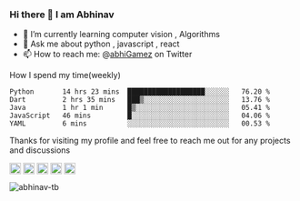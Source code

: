 ### Hi there 👋 I am Abhinav


 - 🌱 I’m currently learning computer vision , Algorithms
 - 💬 Ask me about python , javascript , react 
 - 📫 How to reach me: @[abhiGamez](https://twitter.com/abhiGamez) on Twitter
 
 How I spend my time(weekly)

<!--START_SECTION:waka-->
```text
Python       14 hrs 23 mins  ███████████████████░░░░░░   76.20 % 
Dart         2 hrs 35 mins   ███▒░░░░░░░░░░░░░░░░░░░░░   13.76 % 
Java         1 hr 1 min      █▒░░░░░░░░░░░░░░░░░░░░░░░   05.41 % 
JavaScript   46 mins         █░░░░░░░░░░░░░░░░░░░░░░░░   04.06 % 
YAML         6 mins          ░░░░░░░░░░░░░░░░░░░░░░░░░   00.53 % 
```
<!--END_SECTION:waka-->


Thanks for visiting my profile and feel free to reach me out for any projects and discussions

<p style="margin-right:100px">
<a href="https://twitter.com/abhigamez" target="blank"><img align="center" src="https://cdn.jsdelivr.net/npm/simple-icons@3.0.1/icons/twitter.svg" alt="abhigamez" height="20" width="20" /></a>
<a href="https://linkedin.com/in/abhinav-t-b-226172190" target="blank"><img align="center" src="https://cdn.jsdelivr.net/npm/simple-icons@3.0.1/icons/linkedin.svg" alt="abhinav-t-b-226172190" height="20" width="20" /></a>
<a href="https://fb.com/abhinav.baiju.5" target="blank"><img align="center" src="https://cdn.jsdelivr.net/npm/simple-icons@3.0.1/icons/facebook.svg" alt="abhinav.baiju.5" height="20" width="20" /></a>
<a href="https://instagram.com/abhigamez" target="blank"><img align="center" src="https://cdn.jsdelivr.net/npm/simple-icons@3.0.1/icons/instagram.svg" alt="abhigamez" height="20" width="20" /></a>
<a href="https://medium.com/@abhi_tech" target="blank"><img align="center" src="https://cdn.jsdelivr.net/npm/simple-icons@3.0.1/icons/medium.svg" alt="@abhi_tech" height="20" width="20" /></a>
</p>

<p align="left"> <img src="https://komarev.com/ghpvc/?username=abhinav-tb" alt="abhinav-tb" /> </p>
